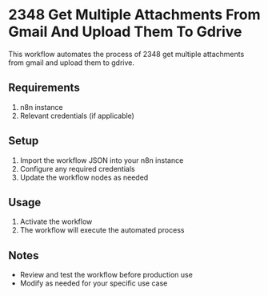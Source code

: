 # 2348 Get Multiple Attachments From Gmail And Upload Them To Gdrive

This workflow automates the process of 2348 get multiple attachments from gmail and upload them to gdrive.

## Requirements

1. n8n instance
2. Relevant credentials (if applicable)

## Setup

1. Import the workflow JSON into your n8n instance
2. Configure any required credentials
3. Update the workflow nodes as needed

## Usage

1. Activate the workflow
2. The workflow will execute the automated process

## Notes

- Review and test the workflow before production use
- Modify as needed for your specific use case
